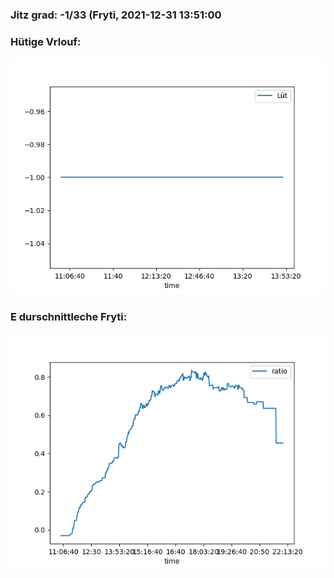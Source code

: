 ### Jitz grad: -1/33 (Fryti, 2021-12-31 13:51:00

### Hütige Vrlouf:
![Graph](Today.png)

### E durschnittleche Fryti:
![Graph](Fryti.png)